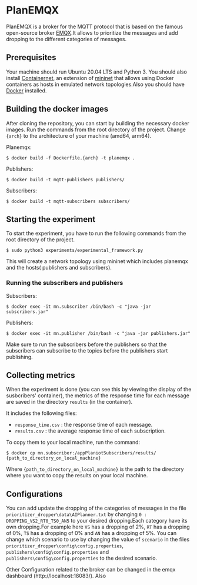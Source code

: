 ﻿# PlanEMQX
PlanEMQX is a broker for the MQTT protocol that is based on the famous open-source broker [EMQX](https://www.emqx.io/).It allows to prioritize the messages and add dropping to the different categories of messages.
## Prerequisites
Your machine should run Ubuntu 20.04 LTS and Python 3.
You should also install [Containernet](https://containernet.github.io/), an extension of [mininet](http://mininet.org/) that allows using Docker containers as hosts in emulated network topologies.Also you should have [Docker](https://docs.docker.com/engine/install/ubuntu/) installed.

## Building the docker images
After cloning the repository, you can start by building the necessary docker images.
Run the commands from the root directory of the project.
Change `{arch}` to the architecture of your machine (amd64, arm64).

Planemqx:
```
$ docker build -f Dockerfile.{arch} -t planemqx .
```
Publishers:
```
$ docker build -t mqtt-publishers publishers/
```
Subscribers:
```
$ docker build -t mqtt-subscribers subscribers/
```

## Starting the experiment
To start the experiment, you have to run the following commands from the root directory of the project.
```
$ sudo python3 experiments/experimental_framework.py
```
This will create a network topology using mininet which includes planemqx and the hosts( publishers and subscribers).
### Running the subscribers and publishers
Subscribers:
```
$ docker exec -it mn.subscriber /bin/bash -c "java -jar subscribers.jar"
```
Publishers:
```
$ docker exec -it mn.publisher /bin/bash -c "java -jar publishers.jar"
```

Make sure to run the subscribers before the publishers so that the subscribers can subscribe to the topics before the publishers start publishing.
 
## Collecting metrics
When the experiment is done (you can see this by viewing the display of the susbcribers' container), the metrics of the response time for each message are saved in the directory `results` (in the container).

It includes the following files:
- `response_time.csv` : the response time of each message.
- `results.csv` : the average response time of each subscription.

To copy them to your local machine, run the command:

```
$ docker cp mn.subscriber:/appPlaniotSubscribers/results/ {path_to_directory_on_local_machine}
```
Where `{path_to_directory_on_local_machine}` is the path to the directory where you want to copy the results on your local machine.


## Configurations
You can add update the dropping of the categories of messages in the file `prioritizer_dropper\data\AIPlanner.txt` by changing `0 : DROPPING_VS2_RT0_TS0_AN5` to your desired dropping.Each category have its own dropping.For example here `VS` has a dropping of 2%, `RT` has a dropping of 0%, `TS` has a dropping of 0% and `AN` has a dropping of 5%.
You can change which scenario to use by changing the value of `scenario` in the files `prioritizer_dropper\config\config.properties`, `publishers\config\config.properties` and `publishers\config\config.properties` to the desired scenario.

Other Configuration related to the broker can be changed in the emqx dashboard (http://localhost:18083/).
Also 
